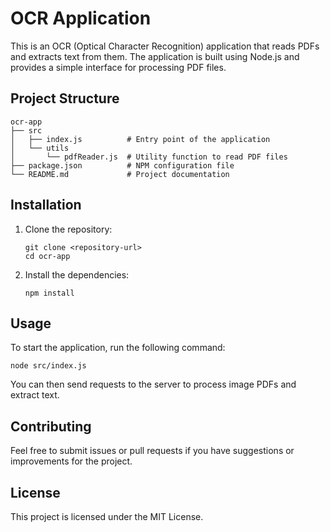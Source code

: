 # OCR Application

This is an OCR (Optical Character Recognition) application that reads PDFs and extracts text from them. The application is built using Node.js and provides a simple interface for processing PDF files.

## Project Structure

```
ocr-app
├── src
│   ├── index.js          # Entry point of the application
│   └── utils
│       └── pdfReader.js  # Utility function to read PDF files
├── package.json          # NPM configuration file
└── README.md             # Project documentation
```

## Installation

1. Clone the repository:

   ```
   git clone <repository-url>
   cd ocr-app
   ```

2. Install the dependencies:
   ```
   npm install
   ```

## Usage

To start the application, run the following command:

```
node src/index.js
```

You can then send requests to the server to process image PDFs and extract text.

## Contributing

Feel free to submit issues or pull requests if you have suggestions or improvements for the project.

## License

This project is licensed under the MIT License.

